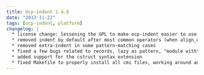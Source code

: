 ```yaml
---
title: Ocp-indent 1.4.0
date: "2013-11-22"
tags: [ocp-indent, platform]
changelog: |
  * license change: lessening the GPL to make ocp-indent easier to use as a library
  * removed indent by default after most common operators (when align_ops is set)
  * removed extra-indent in some pattern-matching cases
  * fixed a few bugs related to records, lazy as pattern, "module with"
  * added support for the cstruct syntax extension
  * fixed Makefile to properly install all cmi files, working around an ocp-build bug
---
```


